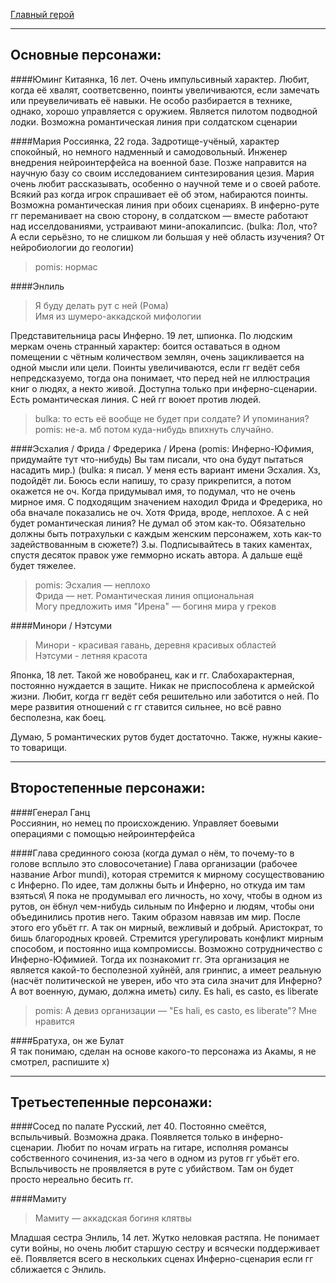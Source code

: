 [Главный герой](Главный%20герой.md)
***
## Основные персонажи:

####Юминг
Китаянка, 16 лет. Очень импульсивный характер. Любит, когда её хвалят, соответсвенно, поинты увеличиваются, если замечать или преувеличивать её навыки. Не особо разбирается в технике, однако, хорошо управляется с оружием. Является пилотом подводной лодки. Возможна романтическая линия при солдатском сценарии

####Мария
Россиянка, 22 года. Задротище-учёный, характер спокойный, но немного надменный и самодовольный. Инженер внедрения нейроинтерфейса на военной базе. Позже направится на научную базу со своим исследованием синтезирования цезия. Мария очень любит рассказывать, особенно о научной теме и о своей работе. Всякий раз когда игрок спрашивает её об этом, набираются поинты. Возможна романтическая линия при обоих сценариях. В инферно-руте гг переманивает на свою сторону, в солдатском — вместе работают над исселдованиями, устраивают мини-апокалипсис. 
(bulka: Лол, что? А если серьёзно, то не слишком ли большая у неё область изучения? От нейробиологии до геологии)  
> pomis: нормас

####Энлиль
>Я буду делать рут с ней (Рома)    
>Имя из шумеро-аккадской мифологии  
 
Представительница расы Инферно. 19 лет, шпионка. По людским меркам очень странный характер: боится оставаться в одном помещении с чётным количеством землян, очень зацикливается на одной мысли или цели. Поинты увеличиваются, если гг ведёт себя непредсказуемо, тогда она понимает, что перед ней не иллюстрация книг о людях, а некто живой. Доступна только при инферно-сценарии. Есть романтическая линия. С ней гг воюет против людей. 
>bulka: то есть её вообще не будет при солдате? И упоминания?    
>pomis: не-а. мб потом куда-нибудь впихнуть случайно.

####Эсхалия / Фрида / Фредерика / Ирена
(pomis: Инферно-Юфимия, придумайте тут что-нибудь) Вы там писали, что она будут пытаться насадить мир.)
(bulka: я писал. У меня есть вариант имени Эсхалия. Хз, подойдёт ли. Боюсь если напишу, то сразу прикрепится, а потом окажется не оч. Когда придумывал имя, то подумал, что не очень мирное имя. С подходящим значением находил Фрида и Фредерика, но оба вначале показались не оч. Хотя Фрида, вроде, неплохое. А с ней будет романтическая линия? Не думал об этом как-то. Обязательно должны быть потрахульки с каждым женским персонажем, хоть как-то задействованным в сюжете?) 
З.ы. Подписывайтесь в таких каментах, спустя десяток правок уже гемморно искать автора. А дальше ещё будет тяжелее.  
>pomis: Эсхалия — неплохо  
Фрида — нет. Романтическая линия опциональная   
Могу предложить имя "Ирена" — богиня мира у греков  


####Минори / Нэтсуми
>Минори - красивая гавань, деревня красивых областей   
Нэтсуми - летняя красота  

Японка, 18 лет. Такой же новобранец, как и гг. Слабохарактерная, постоянно нуждается в защите. Никак не приспособлена к армейской жизни. Любит, когда гг ведёт себя решительно или заботится о ней. По мере развития отношений с гг ставится сильнее, но всё равно бесполезна, как боец. 

Думаю, 5 романтических рутов будет достаточно.
Также, нужны какие-то товарищи.

***
## Второстепенные персонажи:

####Генерал Ганц   
Россиянин, но немец по происхождению. Управляет боевыми операциями с помощью нейроинтерфейса

####Глава срединного союза (когда думал о нём, то почему-то в голове всплыло это словосочетание)
Глава организации (рабочее название Arbor mundi), которая стремится к мирному сосуществованию с Инферно. По идее, там должны быть и Инферно, но откуда им там взяться\ Я пока не продумывал его личность, но хочу, чтобы в одном из рутов, он ёбнул чем-нибудь сильным по Инферно и людям, чтобы они объединились против него. Таким образом навязав им мир. После этого его убьёт гг. А так он мирный, вежливый и добрый. Аристократ, то бишь благородных кровей. Стремится урегулировать конфликт мирным способом, и постоянно ища компромиссы. Возможно сотрудничество с Инферно-Юфимией. Тогда их познакомит гг. Эта организация не является какой-то бесполезной хуйнёй, аля гринпис, а имеет реальную (насчёт политической не уверен, ибо что эта сила значит для Инферно? А вот военную, думаю, должна иметь) силу. Es hali, es casto, es liberate  
>pomis: А девиз организации — "Es hali, es casto, es liberate"? Мне нравится   

####Братуха, он же Булат   
Я так понимаю, сделан на основе какого-то персонажа из Акамы, я не смотрел, распишите х)

***
## Третьестепенные персонажи:

####Сосед по палате
Русский, лет 40. Постоянно смеётся, вспыльчивый. Возможна драка. Появляется только в инферно-сценарии. Любит по ночам играть на гитаре, исполняя романсы собственного сочинения, из-за чего в одном из рутов гг убьёт его. Вспыльчивость не проявляется в руте с убийством. Там он будет просто нереально бесить гг.


####Мамиту   
>Мамиту — аккадская богиня клятвы   

Младшая сестра Энлиль, 14 лет. Жутко неловкая растяпа. Не понимает сути войны, но очень любит старшую сестру и всячески поддерживает её. Появляется всего в нескольких сценах Инферно-сценария если гг сближается с Энлиль.